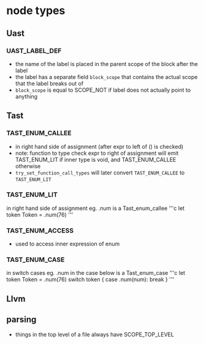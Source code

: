 # node types
## Uast
### UAST_LABEL_DEF
- the name of the label is placed in the parent scope of the block after the label
- the label has a separate field `block_scope` that contains the actual scope that the label breaks out of
- `block_scope` is equal to SCOPE_NOT if label does not actually point to anything
## Tast
### TAST_ENUM_CALLEE
- in right hand side of assignment (after expr to left of () is checked)
- note: function to type check expr to right of assignment will emit TAST_ENUM_LIT if inner type is void, and TAST_ENUM_CALLEE otherwise
- `try_set_function_call_types` will later convert `TAST_ENUM_CALLEE` to `TAST_ENUM_LIT`
### TAST_ENUM_LIT
in right hand side of assignment
eg. .num is a Tast_enum_callee
'''c
let token Token = .num(76)
'''
### TAST_ENUM_ACCESS
- used to access inner expression of enum
### TAST_ENUM_CASE
in switch cases
eg. .num in the case below is a Tast_enum_case
'''c
let token Token = .num(76)
switch token {
    case .num(num): break
}
'''
## Llvm

## parsing
- things in the top level of a file always have SCOPE_TOP_LEVEL

